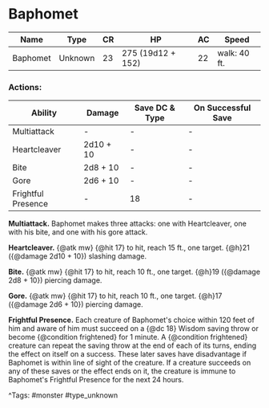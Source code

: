 # Baphomet

| Name | Type | CR | HP | AC | Speed |
|------|------|----|----|----|-------|
| Baphomet | Unknown | 23 | 275 (19d12 + 152) | 22 | walk: 40 ft. |

### Actions:

| Ability | Damage | Save DC & Type | On Successful Save |
|---------|--------|----------------|--------------------|
| Multiattack | - | - | - |
| Heartcleaver | 2d10 + 10 | - | - |
| Bite | 2d8 + 10 | - | - |
| Gore | 2d6 + 10 | - | - |
| Frightful Presence | - | 18 | - |


**Multiattack.** Baphomet makes three attacks: one with Heartcleaver, one with his bite, and one with his gore attack.

**Heartcleaver.** {@atk mw} {@hit 17} to hit, reach 15 ft., one target. {@h}21 ({@damage 2d10 + 10}) slashing damage.

**Bite.** {@atk mw} {@hit 17} to hit, reach 10 ft., one target. {@h}19 ({@damage 2d8 + 10}) piercing damage.

**Gore.** {@atk mw} {@hit 17} to hit, reach 10 ft., one target. {@h}17 ({@damage 2d6 + 10}) piercing damage.

**Frightful Presence.** Each creature of Baphomet's choice within 120 feet of him and aware of him must succeed on a {@dc 18} Wisdom saving throw or become {@condition frightened} for 1 minute. A {@condition frightened} creature can repeat the saving throw at the end of each of its turns, ending the effect on itself on a success. These later saves have disadvantage if Baphomet is within line of sight of the creature. If a creature succeeds on any of these saves or the effect ends on it, the creature is immune to Baphomet's Frightful Presence for the next 24 hours.

^Tags: #monster #type_unknown